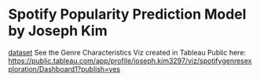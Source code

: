 # Spotify Popularity Prediction Model by Joseph Kim 
[dataset](https://www.kaggle.com/datasets/maharshipandya/-spotify-tracks-dataset)
See the Genre Characteristics Viz created in Tableau Public here: https://public.tableau.com/app/profile/joseph.kim3297/viz/spotifygenresexploration/Dashboard1?publish=yes
